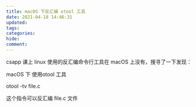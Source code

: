```yaml
---
title: macOS 下反汇编 otool 工具
date: 2021-04-18 14:46:31
updated:
tags:
categories:
hide:
comment:
---
```


csapp 课上 linux 使用的反汇编命令行工具在 macOS 上没有，搜寻了一下发现：

macOS 下 使用otool 工具

otool -tv file.c

这个指令可以反汇编 file.c 文件

